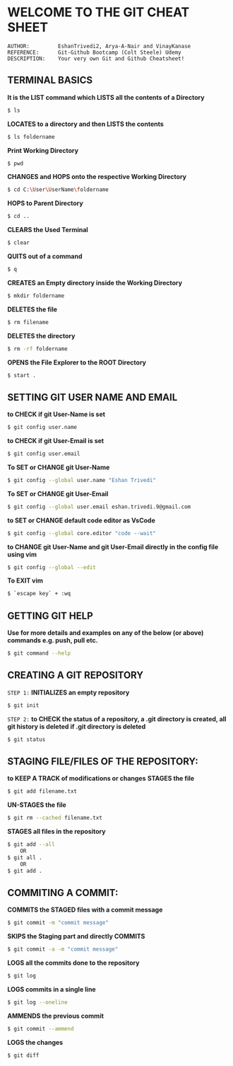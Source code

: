 # WELCOME TO THE GIT CHEAT SHEET

    AUTHOR:         EshanTrivedi2, Arya-A-Nair and VinayKanase
    REFERENCE:      Git-Github Bootcamp (Colt Steele) Udemy
    DESCRIPTION:    Your very own Git and Github Cheatsheet!

## TERMINAL BASICS

**It is the LIST command which LISTS all the contents of a Directory**

```bash
$ ls
```

**LOCATES to a directory and then LISTS the contents**

```bash
$ ls foldername
```

**Print Working Directory**

```bash
$ pwd
```

**CHANGES and HOPS onto the respective Working Directory**

```bash
$ cd C:\User\UserName\foldername
```

**HOPS to Parent Directory**

```bash
$ cd ..
```

**CLEARS the Used Terminal**

```bash
$ clear
```

**QUITS out of a command**

```bash
$ q
```

**CREATES an Empty directory inside the Working Directory**

```bash
$ mkdir foldername
```

**DELETES the file**

```bash
$ rm filename
```

**DELETES the directory**

```bash
$ rm -rf foldername
```

**OPENS the File Explorer to the ROOT Directory**

```bash
$ start .
```

## SETTING GIT USER NAME AND EMAIL

**to CHECK if git User-Name is set**

```bash
$ git config user.name
```

**to CHECK if git User-Email is set**

```bash
$ git config user.email
```

**To SET or CHANGE git User-Name**

```bash
$ git config --global user.name "Eshan Trivedi"
```

**To SET or CHANGE git User-Email**

```bash
$ git config --global user.email eshan.trivedi.9@gmail.com
```

**to SET or CHANGE default code editor as VsCode**

```bash
$ git config --global core.editor "code --wait"
```

**to CHANGE git User-Name and git User-Email directly in the config file using vim**

```bash
$ git config --global --edit
```

**To EXIT vim**

```bash
$ `escape key` + :wq
```

## GETTING GIT HELP

**Use for more details and examples on any of the below (or above) commands e.g. push, pull etc.**

```bash
$ git command --help
```

## CREATING A GIT REPOSITORY

`STEP 1:` **INITIALIZES an empty repository**

```bash
$ git init
```

`STEP 2:`  **to CHECK the status of a repository, a .git directory is created, all git history is deleted if .git directory is deleted**

```bash
$ git status
```

## STAGING FILE/FILES OF THE REPOSITORY:

**to KEEP A TRACK of modifications or changes**
**STAGES the file**

```bash
$ git add filename.txt
```

**UN-STAGES the file**

```bash
$ git rm --cached filename.txt
```

**STAGES all files in the repository**

```bash
$ git add --all
    OR
$ git all .
    OR
$ git add .
```

## COMMITING A COMMIT:

**COMMITS the STAGED files with a commit message**

```bash
$ git commit -m "commit message"
```

**SKIPS the Staging part and directly COMMITS**

```bash
$ git commit -a -m "commit message"
```

**LOGS all the commits done to the repository**

```bash
$ git log
```

**LOGS commits in a single line**

```bash
$ git log --oneline
```

**AMMENDS the previous commit**

```bash
$ git commit --ammend
```

**LOGS the changes**

```bash
$ git diff
```
